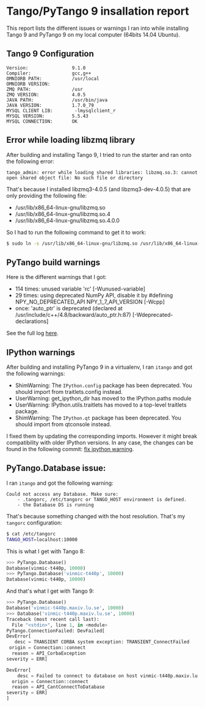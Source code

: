 Tango/PyTango 9 insallation report
==================================

This report lists the different issues or warnings I ran into while installing Tango 9 and PyTango 9 on my local computer (64bits 14.04 Ubuntu).

Tango 9 Configuration
---------------------

    Version:                9.1.0
    Compiler:               gcc,g++
    OMNIORB PATH:           /usr/local
    OMNIORB VERSION:
    ZMQ PATH:               /usr
    ZMQ VERSION:            4.0.5
    JAVA PATH:              /usr/bin/java
    JAVA VERSION:           1.7.0_79
    MYSQL CLIENT LIB:        -lmysqlclient_r
    MYSQL VERSION:          5.5.43
    MYSQL CONNECTION:       OK


Error while loading libzmq library
----------------------------------

After building and installing Tango 9, I tried to run the starter and ran onto the following error:

    tango_admin: error while loading shared libraries: libzmq.so.3: cannot open shared object file: No such file or directory

That's because I installed libzmq3-4.0.5 (and libzmq3-dev-4.0.5) that are only providing the following file:

- /usr/lib/x86_64-linux-gnu/libzmq.so
- /usr/lib/x86_64-linux-gnu/libzmq.so.4
- /usr/lib/x86_64-linux-gnu/libzmq.so.4.0.0

So I had to run the following command to get it to work:

```bash
$ sudo ln -s /usr/lib/x86_64-linux-gnu/libzmq.so /usr/lib/x86_64-linux-gnu/libzmq.so.3
```


PyTango build warnings
----------------------

Here is the different warnings that I got:

- 114 times: unused variable 'rc' [-Wunused-variable]
- 29 times: using deprecated NumPy API, disable it by #defining NPY_NO_DEPRECATED_API NPY_1_7_API_VERSION [-Wcpp]
- once: 'auto_ptr' is deprecated (declared at /usr/include/c++/4.8/backward/auto_ptr.h:87) [-Wdeprecated-declarations]

See the full log [here](pytango9-warnings.log).


IPython warnings
----------------

After building and installing PyTango 9 in a virtualenv, I ran `itango` and got the following warnings:

- ShimWarning: The `IPython.config` package has been deprecated. You should import from traitlets.config instead.
- UserWarning: get_ipython_dir has moved to the IPython.paths module
- UserWarning: IPython.utils.traitlets has moved to a top-level traitlets package.
- ShimWarning: The `IPython.qt` package has been deprecated. You should import from qtconsole instead.

I fixed them by updating the corresponding imports. However it might break compatibility with older IPython versions.
In any case, the changes can be found in the following commit: [fix ipython warning](https://github.com/vxgmichel/PyTango/commit/ac6ce687f9d1c995794b3e9a27ebfc05a0bc272f).


PyTango.Database issue:
-----------------------

I ran `itango` and got the following warning:

```
Could not access any Database. Make sure:
    - .tangorc, /etc/tangorc or TANGO_HOST environment is defined.
    - the Database DS is running
```

That's because something changed with the host resolution. That's my `tangorc` configuration:

```bash
$ cat /etc/tangorc
TANGO_HOST=localhost:10000
```

This is what I get with Tango 8:

```python
>>> PyTango.Database()
Database(vinmic-t440p, 10000)
>>> PyTango.Database('vinmic-t440p', 10000)
Database(vinmic-t440p, 10000)
```

And that's what I get with Tango 9:

```python
>>> PyTango.Database()
Database('vinmic-t440p.maxiv.lu.se', 10000)
>>> Database('vinmic-t440p.maxiv.lu.se', 10000)
Traceback (most recent call last):
  File "<stdin>", line 1, in <module>
PyTango.ConnectionFailed: DevFailed[
DevError[
   desc = TRANSIENT CORBA system exception: TRANSIENT_ConnectFailed
 origin = Connection::connect
  reason = API_CorbaException
severity = ERR]

DevError[
    desc = Failed to connect to database on host vinmic-t440p.maxiv.lu.se with port 10000
  origin = Connection::connect
  reason = API_CantConnectToDatabase
severity = ERR]
]
```
